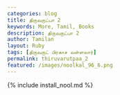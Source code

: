 ```yaml
---  
categories: blog  
title: திருவருட்பா 2
keywords: More, Tamil, Books  
description: திருவருட்பா 2
author: Tamilan  
layout: Ruby  
tags: [திருவருட் பிரகாச வள்ளலார்]
permalink: thiruvarutpaa_2  
featured: /images/noolkal_96_6.png  
---  
```

{% include install_nool.md %} 

